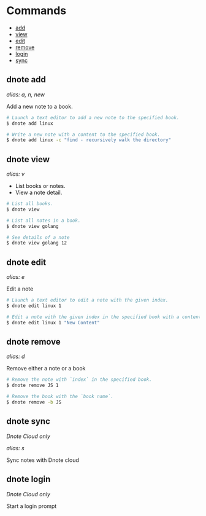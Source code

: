 # Commands

- [add](#dnote-add)
- [view](#dnote-view)
- [edit](#dnote-edit)
- [remove](#dnote-remove)
- [login](#dnote-login)
- [sync](#dnote-sync)

## dnote add

_alias: a, n, new_

Add a new note to a book.

```bash
# Launch a text editor to add a new note to the specified book.
$ dnote add linux

# Write a new note with a content to the specified book.
$ dnote add linux -c "find - recursively walk the directory"
```

## dnote view

_alias: v_

- List books or notes.
- View a note detail.

```bash
# List all books.
$ dnote view

# List all notes in a book.
$ dnote view golang

# See details of a note
$ dnote view golang 12
```

## dnote edit

_alias: e_

Edit a note

```bash
# Launch a text editor to edit a note with the given index.
$ dnote edit linux 1

# Edit a note with the given index in the specified book with a content.
$ dnote edit linux 1 "New Content"
```

## dnote remove

_alias: d_

Remove either a note or a book

```bash
# Remove the note with `index` in the specified book.
$ dnote remove JS 1

# Remove the book with the `book name`.
$ dnote remove -b JS
```

## dnote sync

_Dnote Cloud only_

_alias: s_

Sync notes with Dnote cloud

## dnote login

_Dnote Cloud only_

Start a login prompt
